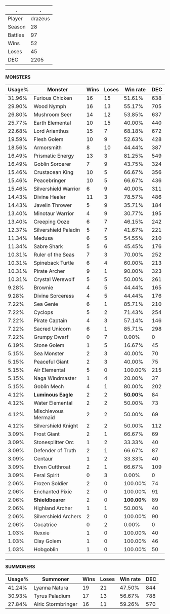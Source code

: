 .|.
|-|-
Player|drazeus
Season|28
Battles|97
Wins|52
Loses|45
DEC|2205

---
**MONSTERS**

Usage%|Monster|Wins|Loses|Win rate|DEC|
-|-|-|-|-|-|
31.96%|Furious Chicken|16|15|51.61%|638|
29.90%|Wood Nymph|16|13|55.17%|705|
26.80%|Mushroom Seer|14|12|53.85%|637|
25.77%|Earth Elemental|10|15|40.00%|440|
22.68%|Lord Arianthus|15|7|68.18%|672|
19.59%|Flesh Golem|10|9|52.63%|428|
18.56%|Armorsmith|8|10|44.44%|387|
16.49%|Prismatic Energy|13|3|81.25%|549|
16.49%|Goblin Sorcerer|7|9|43.75%|324|
15.46%|Crustacean King|10|5|66.67%|356|
15.46%|Peacebringer|10|5|66.67%|436|
15.46%|Silvershield Warrior|6|9|40.00%|311|
14.43%|Divine Healer|11|3|78.57%|486|
14.43%|Javelin Thrower|5|9|35.71%|184|
13.40%|Minotaur Warrior|4|9|30.77%|195|
13.40%|Creeping Ooze|6|7|46.15%|242|
12.37%|Silvershield Paladin|5|7|41.67%|221|
11.34%|Medusa|6|5|54.55%|210|
11.34%|Sabre Shark|5|6|45.45%|176|
10.31%|Ruler of the Seas|7|3|70.00%|252|
10.31%|Spineback Turtle|6|4|60.00%|213|
10.31%|Pirate Archer|9|1|90.00%|323|
10.31%|Crystal Werewolf|5|5|50.00%|261|
9.28%|Brownie|4|5|44.44%|165|
9.28%|Divine Sorceress|4|5|44.44%|176|
7.22%|Sea Genie|6|1|85.71%|210|
7.22%|Cyclops|5|2|71.43%|254|
7.22%|Pirate Captain|4|3|57.14%|146|
7.22%|Sacred Unicorn|6|1|85.71%|298|
7.22%|Grumpy Dwarf|0|7|0.00%|0|
6.19%|Stone Golem|1|5|16.67%|45|
5.15%|Sea Monster|2|3|40.00%|70|
5.15%|Peaceful Giant|2|3|40.00%|75|
5.15%|Air Elemental|5|0|100.00%|215|
5.15%|Naga Windmaster|1|4|20.00%|37|
5.15%|Goblin Mech|4|1|80.00%|202|
4.12%|**Luminous Eagle**|2|2|**50.00%**|84|
4.12%|Water Elemental|2|2|50.00%|73|
4.12%|Mischievous Mermaid|2|2|50.00%|69|
4.12%|Silvershield Knight|2|2|50.00%|112|
3.09%|Frost Giant|2|1|66.67%|69|
3.09%|Stonesplitter Orc|1|2|33.33%|40|
3.09%|Defender of Truth|2|1|66.67%|87|
3.09%|Centaur|1|2|33.33%|40|
3.09%|Elven Cutthroat|2|1|66.67%|109|
3.09%|Feral Spirit|0|3|0.00%|0|
2.06%|Frozen Soldier|2|0|100.00%|74|
2.06%|Enchanted Pixie|2|0|100.00%|91|
2.06%|**Shieldbearer**|2|0|**100.00%**|89|
2.06%|Highland Archer|1|1|50.00%|40|
2.06%|Silvershield Archers|2|0|100.00%|90|
2.06%|Cocatrice|0|2|0.00%|0|
1.03%|Rexxie|1|0|100.00%|40|
1.03%|Clay Golem|1|0|100.00%|46|
1.03%|Hobgoblin|1|0|100.00%|50|

---
**SUMMONERS**

Usage%|Summoner|Wins|Loses|Win rate|DEC|
-|-|-|-|-|-|
41.24%|Lyanna Natura|19|21|47.50%|844|
30.93%|Tyrus Paladium|17|13|56.67%|788|
27.84%|Alric Stormbringer|16|11|59.26%|570|
